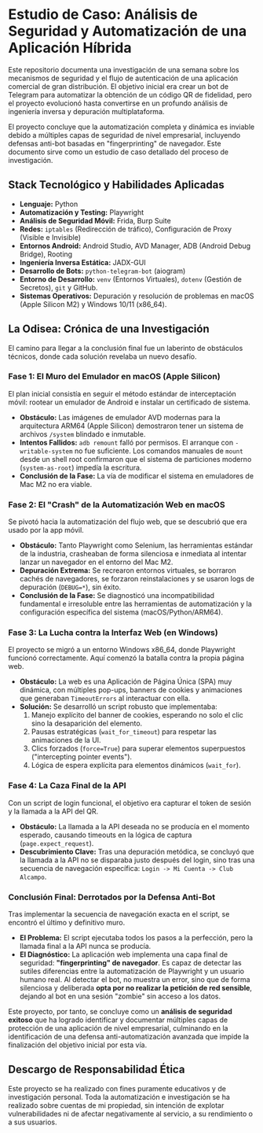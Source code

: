 # Estudio de Caso: Análisis de Seguridad y Automatización de una Aplicación Híbrida

Este repositorio documenta una investigación de una semana sobre los mecanismos de seguridad y el flujo de autenticación de una aplicación comercial de gran distribución. El objetivo inicial era crear un bot de Telegram para automatizar la obtención de un código QR de fidelidad, pero el proyecto evolucionó hasta convertirse en un profundo análisis de ingeniería inversa y depuración multiplataforma.

El proyecto concluye que la automatización completa y dinámica es inviable debido a múltiples capas de seguridad de nivel empresarial, incluyendo defensas anti-bot basadas en "fingerprinting" de navegador. Este documento sirve como un estudio de caso detallado del proceso de investigación.

## Stack Tecnológico y Habilidades Aplicadas

* **Lenguaje:** Python
* **Automatización y Testing:** Playwright
* **Análisis de Seguridad Móvil:** Frida, Burp Suite
* **Redes:** `iptables` (Redirección de tráfico), Configuración de Proxy (Visible e Invisible)
* **Entornos Android:** Android Studio, AVD Manager, ADB (Android Debug Bridge), Rooting
* **Ingeniería Inversa Estática:** JADX-GUI
* **Desarrollo de Bots:** `python-telegram-bot` (aiogram)
* **Entorno de Desarrollo:** `venv` (Entornos Virtuales), `dotenv` (Gestión de Secretos), `git` y GitHub.
* **Sistemas Operativos:** Depuración y resolución de problemas en macOS (Apple Silicon M2) y Windows 10/11 (x86_64).

## La Odisea: Crónica de una Investigación

El camino para llegar a la conclusión final fue un laberinto de obstáculos técnicos, donde cada solución revelaba un nuevo desafío.

### Fase 1: El Muro del Emulador en macOS (Apple Silicon)

El plan inicial consistía en seguir el método estándar de interceptación móvil: rootear un emulador de Android e instalar un certificado de sistema.

* **Obstáculo:** Las imágenes de emulador AVD modernas para la arquitectura ARM64 (Apple Silicon) demostraron tener un sistema de archivos `/system` blindado e inmutable.
* **Intentos Fallidos:** `adb remount` falló por permisos. El arranque con `-writable-system` no fue suficiente. Los comandos manuales de `mount` desde un shell root confirmaron que el sistema de particiones moderno (`system-as-root`) impedía la escritura.
* **Conclusión de la Fase:** La vía de modificar el sistema en emuladores de Mac M2 no era viable.

### Fase 2: El "Crash" de la Automatización Web en macOS

Se pivotó hacia la automatización del flujo web, que se descubrió que era usado por la app móvil.

* **Obstáculo:** Tanto Playwright como Selenium, las herramientas estándar de la industria, crasheaban de forma silenciosa e inmediata al intentar lanzar un navegador en el entorno del Mac M2.
* **Depuración Extrema:** Se recrearon entornos virtuales, se borraron cachés de navegadores, se forzaron reinstalaciones y se usaron logs de depuración (`DEBUG=*`), sin éxito.
* **Conclusión de la Fase:** Se diagnosticó una incompatibilidad fundamental e irresoluble entre las herramientas de automatización y la configuración específica del sistema (macOS/Python/ARM64).

### Fase 3: La Lucha contra la Interfaz Web (en Windows)

El proyecto se migró a un entorno Windows x86_64, donde Playwright funcionó correctamente. Aquí comenzó la batalla contra la propia página web.

* **Obstáculo:** La web es una Aplicación de Página Única (SPA) muy dinámica, con múltiples pop-ups, banners de cookies y animaciones que generaban `TimeoutErrors` al interactuar con ella.
* **Solución:** Se desarrolló un script robusto que implementaba:
    1.  Manejo explícito del banner de cookies, esperando no solo el clic sino la desaparición del elemento.
    2.  Pausas estratégicas (`wait_for_timeout`) para respetar las animaciones de la UI.
    3.  Clics forzados (`force=True`) para superar elementos superpuestos ("intercepting pointer events").
    4.  Lógica de espera explícita para elementos dinámicos (`wait_for`).

### Fase 4: La Caza Final de la API

Con un script de login funcional, el objetivo era capturar el token de sesión y la llamada a la API del QR.

* **Obstáculo:** La llamada a la API deseada no se producía en el momento esperado, causando timeouts en la lógica de captura (`page.expect_request`).
* **Descubrimiento Clave:** Tras una depuración metódica, se concluyó que la llamada a la API no se disparaba justo después del login, sino tras una secuencia de navegación específica: `Login -> Mi Cuenta -> Club Alcampo`.

### Conclusión Final: Derrotados por la Defensa Anti-Bot

Tras implementar la secuencia de navegación exacta en el script, se encontró el último y definitivo muro.

* **El Problema:** El script ejecutaba todos los pasos a la perfección, pero la llamada final a la API nunca se producía.
* **El Diagnóstico:** La aplicación web implementa una capa final de seguridad: **"fingerprinting" de navegador**. Es capaz de detectar las sutiles diferencias entre la automatización de Playwright y un usuario humano real. Al detectar el bot, no muestra un error, sino que de forma silenciosa y deliberada **opta por no realizar la petición de red sensible**, dejando al bot en una sesión "zombie" sin acceso a los datos.

Este proyecto, por tanto, se concluye como un **análisis de seguridad exitoso** que ha logrado identificar y documentar múltiples capas de protección de una aplicación de nivel empresarial, culminando en la identificación de una defensa anti-automatización avanzada que impide la finalización del objetivo inicial por esta vía.

## Descargo de Responsabilidad Ética

Este proyecto se ha realizado con fines puramente educativos y de investigación personal. Toda la automatización e investigación se ha realizado sobre cuentas de mi propiedad, sin intención de explotar vulnerabilidades ni de afectar negativamente al servicio, a su rendimiento o a sus usuarios.

